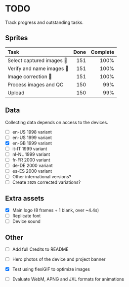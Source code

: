 # TODO

Track progress and outstanding tasks.

## Sprites

| Task                      | Done  | Complete        |
| :------------------------ | ----: | --------------: |
| Select captured images 🎉 | 151   | 100%            |
| Verify and name images 🎉 | 151   | 100%            |
| Image correction 🎉       | 151   | 100%            |
| Process images and QC     | 150   | 99%             |
| Upload                    | 150   | 99%             |


## Data

Collecting data depends on access to the devices. 

- [ ] en-US 1998 variant
- [ ] en-US 1999 variant
- [x] en-GB 1999 variant
- [ ] it-IT 1999 variant
- [ ] nl-NL 1999 variant
- [ ] fr-FR 2000 variant
- [ ] de-DE 2000 variant
- [ ] es-ES 2000 variant
- [ ] Other international versions?
- [ ] Create `2025` corrected variations?

## Extra assets

- [x] Main logo (8 frames + 1 blank, over ~4.4s)
- [ ] Replicate font
- [ ] Device sound

## Other

- [ ] Add full Credits to README
- [ ] Hero photos of the device and project banner
- [x] Test using flexiGIF to optimize images
- [ ] Evaluate WebM, APNG and JXL formats for animations

